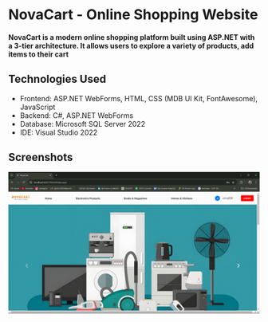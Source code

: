 # NovaCart - Online Shopping Website

#### NovaCart is a modern online shopping platform built using ASP.NET with a 3-tier architecture. It allows users to explore a variety of products, add items to their cart

## Technologies Used
- Frontend: ASP.NET WebForms, HTML, CSS (MDB UI Kit, FontAwesome), JavaScript
- Backend: C#, ASP.NET WebForms
- Database: Microsoft SQL Server 2022
- IDE: Visual Studio 2022

## Screenshots

![Home Page](screenshots/home%20page.png)
